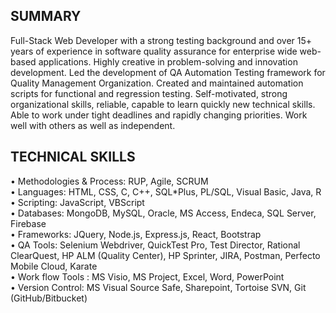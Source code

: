 ## SUMMARY
Full-Stack Web Developer with a strong testing background and over 15+ years of experience in software quality assurance for enterprise wide web-based applications. Highly creative in problem-solving and innovation development. Led the development of QA Automation Testing framework for Quality Management Organization. Created and maintained automation scripts for functional and regression testing. Self-motivated, strong organizational skills, reliable, capable to learn quickly new technical skills. Able to work under tight deadlines and rapidly changing priorities. Work well with others as well as independent.

## TECHNICAL SKILLS
•	Methodologies & Process: RUP, Agile, SCRUM  
•	Languages:  HTML, CSS, C, C++, SQL*Plus, PL/SQL, Visual Basic, Java, R  
•	Scripting:  JavaScript, VBScript  
•	Databases: MongoDB, MySQL, Oracle, MS Access, Endeca, SQL Server, Firebase  
•	Frameworks: JQuery, Node.js, Express.js, React, Bootstrap  
•	QA Tools:  Selenium Webdriver, QuickTest Pro, Test Director, Rational ClearQuest, HP ALM (Quality Center), HP Sprinter, JIRA, Postman, Perfecto Mobile Cloud, Karate  
•	Work flow Tools	: MS Visio, MS Project, Excel, Word, PowerPoint  
•	Version Control:  MS Visual Source Safe, Sharepoint, Tortoise SVN, Git (GitHub/Bitbucket)  


